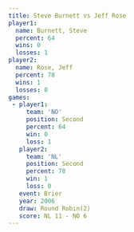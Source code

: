 ```yaml
---
title: Steve Burnett vs Jeff Rose
player1:              
  name: Burnett, Steve
  percent: 64         
  wins: 0             
  losses: 1           
player2:              
  name: Rose, Jeff    
  percent: 78         
  wins: 1             
  losses: 0           
games:
 - player1:          
     team: 'NO'      
     position: Second
     percent: 64     
     win: 0          
     loss: 1         
   player2:          
     team: 'NL'      
     position: Second
     percent: 78     
     win: 1          
     loss: 0         
   event: Brier        
   year: 2006          
   draw: Round Robin(2)
   score: NL 11 - NO 6 
---
```


